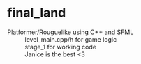 # final_land
<dl>
  <dt>Platformer/Rouguelike using C++ and SFML
</dt>
  <dd>level_main.cpp/h for game logic
</dd>
<dd>stage_1 for working code
  </dd>
  <dd>Janice is the best <3</dd>
</dl>
